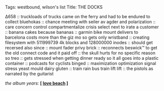 Tags: westbound, wilson's list
Title: THE DOCKS
  
∆658 :: truckloads of trucks came on the ferry and had to be endured to collect bluehokas :: chance meeting with seiler av agder and polarization :: care concern control compartmentalize crisis select next to irate a customer :: banana cakes because bananas :: garmin bike mount delivers to barcelona costs more than the giz mo so gets only wristband :: creating filesystem with 511999739 4k blocks and 128000000 inodes :: should get recersed also since :: mount fader privy brick :: reconnects beswick™ to get the old connect code and it paid off :: the skull hurts for no specific reason so treo :: gets stressed when getting dinner ready so it all goes into a plastic container :: podcasts for cyclists binged :: maximization optimization signal stress yeast mould dairy gluten :: train rain bus train lift lift :: the pistols as narrated by the guitarist  
  
_the album years:_ **[ [love beach](https://rateyourmusic.com/release/album/emerson-lake-and-palmer/love-beach/) ]**